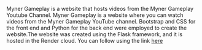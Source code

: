 Myner Gameplay is a website that hosts videos from the Myner Gameplay Youtube Channel. Myner Gameplay is a website where you can watch videos from the Myner Gameplay YouTube channel. Bootstrap and CSS for the front end and Python for the back end were employed to create the website.The website was created using the Flask framework, and it is hosted in the Render cloud. You can follow using the link [here](https://myner-gameplay.onrender.com/)
